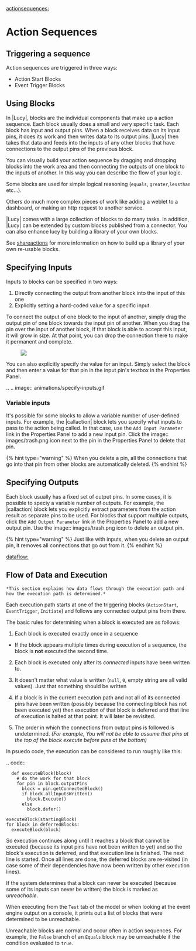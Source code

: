 


[actionsequences:](actionsequences:)

# Action Sequences

## Triggering a sequence
Action sequences are triggered in three ways:

* Action Start Blocks
* Event Trigger Blocks


## Using Blocks
In |Lucy|, blocks are the individual components that make up a action sequence.
Each block usually does a small and very specific task.
Each block has input and output pins.
When a block receives data on its input pins, it does its work and then writes data to its output pins. |Lucy| then takes that data and feeds into the inputs of any other blocks that have connections to the output pins of the previous block.

You can visually build your action sequence by dragging and dropping blocks into the work area and then connecting the outputs of one block to the inputs of another. In this way you can describe the flow of your logic.

Some blocks are used for simple logical reasoning (`equals`, `greater`,`lessthan` etc...).

Others do much more complex pieces of work like adding a weblet to a dashboard, or making an http request to another service.

|Lucy| comes with a large collection of blocks to do many tasks.
In addition, |Lucy| can be extended by custom blocks published from a connector. You can also enhance lucy by building a library of your own blocks.

See [shareactions](shareactions) for more information on how to build up a library of your own re-usable blocks.


## Specifying Inputs
Inputs to blocks can be specified in two ways:

1. Directly connecting the output from another block into the input of this one
2. Explicitly setting a hard-coded value for a specific input.

To connect the output of one block to the input of another, simply drag the output pin of one block towards the input pin of another. When you drag the pin over the input of another block, if that block is able to accept this input, it will grow in size. At that point, you can drop the connection there to make it permanent and complete.

<figure><img src=' animations/connect-blocks.gif'></figure>

You can also explicitly specify the value for an input.
Simply select the block and then enter a value for that pin in the input pin's textbox in the Properties Panel.

.. .. image:: animations/specify-inputs.gif

### Variable inputs
It's possible for some blocks to allow a variable number of user-defined inputs.
For example, the |callaction| block lets you specify what inputs to pass to the action being called. In that case, use the `Add Input Parameter` link in the Properties Panel to add a new input pin. Click the image:: images/trash.png icon next to the pin in the Properties Panel to delete that pin.

{% hint type="warning" %}
    When you delete a pin, all the connections that go into that pin from other blocks are automatically deleted. {% endhint %}

## Specifying Outputs
Each block usually has a fixed set of output pins.
In some cases, it is possible to speciy a variable number of outputs.
For example, the |callaction| block lets you explicitly extract parameters from the action result as separate pins to be used.
For blocks that support multiple outputs, click the `Add Output Parameter` link in the Properties Panel to add a new output pin.
Use the image:: images/trash.png icon to delete an output pin.

{% hint type="warning" %}
    Just like with inputs, when you delete an output pin, it removes all connections that go out from it. {% endhint %}


[dataflow:](dataflow:)

## Flow of Data and Execution

    *This section explains how data flows through the execution path and how the execution path is determined.*

Each execution path starts at one of the triggering blocks (`ActionStart`, `EventTrigger`, `Initiate`) and follows any connected output pins from there.

The basic rules for determining when a block is executed are as follows:

1. Each block is executed exactly once in a sequence
  * If the block appears multiple times during execution of a sequence, the block is **not** executed the second time.

2. Each block is executed only after its *connected* inputs have been written to.
  1. It doesn't matter what value is written (`null`, `0`, empty string are all valid values). Just that something should be written
  2. If a block is in the current execution path and not all of its connected pins have been written (possibly because the connecting block has not been executed yet) then execution of that block is deferred and that line of execution is halted at that point.
  It will later be revisited.

3. The order in which the connections from output pins is followed is undetermined. *(For example, You will not be able to assume that pins at the top of the block execute before pins at the bottom)*

In psuedo code, the execution can be considered to run roughly like this:

.. code::

      def executeBlock(block)
        # do the work for that block
        for pin in block.outputPins
          block = pin.getConnectedBlock()
          if block.allInputsWritten()
            block.Execute()
          else
            block.defer()

    executeBlock(startingBlock)
    for block in deferredBlocks:
      executeBlock(block)


So execution continues along until it reaches a block that cannot be executed (because its input pins have not been written to yet) and so the block's execution is deferred, and that execution line is finished. The next line is started.
Once all lines are done, the deferred blocks are re-visited (in case some of their dependencies have now been written by other execution lines).

If the system determines that a block can never be executed (because some of its inputs can never be written) the block is marked as *unreachable*.

When executing from the `Test` tab of the model or when looking at the event engine output on a console, it prints out a list of blocks that were determined to be unreachable.

Unreachable blocks are normal and occur often in action sequences. For example, the `False` branch of an `Equals` block may be unreachable if the condition evaluated to `true.`